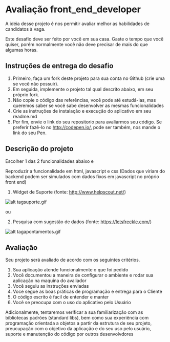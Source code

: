 # Avaliação front_end_developer

A idéia desse projeto é nos permitir avaliar melhor as habilidades de candidatos à vaga.

Este desafio deve ser feito por você em sua casa. Gaste o tempo que você quiser, porém normalmente você não deve precisar de mais do que algumas horas.

## Instruções de entrega do desafio
1. Primeiro, faça um fork deste projeto para sua conta no Github (crie uma se você não possuir).
2. Em seguida, implemente o projeto tal qual descrito abaixo, em seu próprio fork.
3. Não copie o código das referências, você pode até estudá-las, mas queremos saber se você sabe desenvolver as mesmas funcionalidades
3. Crie as instruções de instalação e execução do aplicativo em seu readme.md
4. Por fim, envie o link do seu repositorio para avaliarmos seu código. 
	Se preferir fazê-lo no http://codepen.io/, pode ser também, nos mande o link do seu Pen.

## Descrição do projeto

Escolher 1 das 2 funcionalidades abaixo e 

Reproduzir a funcionalidade em html, javascript e css
(Dados que viriam do backend podem ser simulados com dados fixos em javascript no próprio front end)

1) Widget de Suporte (fonte: http://www.helpscout.net/)

![alt tag](https://github.com/taxweb/avaliacao_front_end_developer/blob/master/suporte.gif)suporte.gif

ou

2) Pesquisa com sugestão de dados  (fonte: https://letsfreckle.com/)

![alt tag](https://github.com/taxweb/avaliacao_front_end_developer/blob/master/apontamentos.gif)apontamentos.gif


## Avaliação
Seu projeto será avaliado de acordo com os seguintes critérios. 

1. Sua aplicação atende funcionalmente o que foi pedido
2. Você documentou a maneira de configurar o ambiente e rodar sua aplicação na maquina do avaliador
3. Você seguiu as instruções enviadas
4. Voce segue as boas práticas de programação e entrega para o Cliente
5. O código escrito é facil de entender e manter
6. Você se preocupa com o uso do aplicativo pelo Usuário

Adicionalmente, tentaremos verificar a sua familiarização com as bibliotecas padrões (standard libs), bem como sua experiência com programação orientada a objetos a partir da estrutura de seu projeto, preucupação com o objetivo da aplicação e do seu uso pelo usuário, suporte e manutenção do código por outros desenvolvdores
